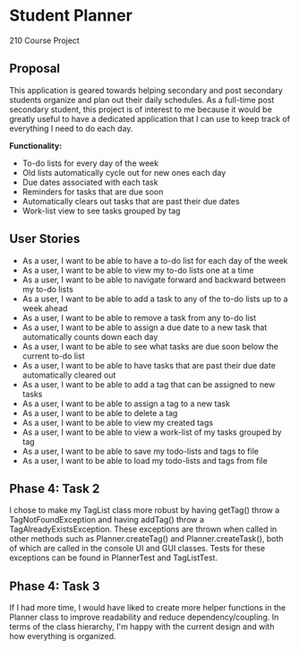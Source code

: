 # Student Planner
210 Course Project

## Proposal

This application is geared towards helping secondary and post secondary students organize and plan out their daily 
schedules.  As a full-time post secondary student, this project is of interest to me because it would be greatly useful 
to have a dedicated application that I can use to keep track of everything I need to do each day.

**Functionality:**

- To-do lists for every day of the week
- Old lists automatically cycle out for new ones each day
- Due dates associated with each task
- Reminders for tasks that are due soon
- Automatically clears out tasks that are past their due dates
- Work-list view to see tasks grouped by tag

## User Stories

- As a user, I want to be able to have a to-do list for each day of the week
- As a user, I want to be able to view my to-do lists one at a time
- As a user, I want to be able to navigate forward and backward between my to-do lists
- As a user, I want to be able to add a task to any of the to-do lists up to a week ahead
- As a user, I want to be able to remove a task from any to-do list
- As a user, I want to be able to assign a due date to a new task that automatically counts down each day
- As a user, I want to be able to see what tasks are due soon below the current to-do list
- As a user, I want to be able to have tasks that are past their due date automatically cleared out
- As a user, I want to be able to add a tag that can be assigned to new tasks
- As a user, I want to be able to assign a tag to a new task
- As a user, I want to be able to delete a tag
- As a user, I want to be able to view my created tags
- As a user, I want to be able to view a work-list of my tasks grouped by tag
- As a user, I want to be able to save my todo-lists and tags to file
- As a user, I want to be able to load my todo-lists and tags from file

## Phase 4: Task 2
I chose to make my TagList class more robust by having getTag() throw a TagNotFoundException and having addTag() 
throw a TagAlreadyExistsException.  These exceptions are thrown when called in other methods such as Planner.createTag()
and Planner.createTask(), both of which are called in the console UI and GUI classes.  Tests for these exceptions can 
be found in PlannerTest and TagListTest.

## Phase 4: Task 3
If I had more time, I would have liked to create more helper functions in the Planner class to improve readability and
reduce dependency/coupling.  In terms of the class hierarchy, I'm happy with the current design and with how everything 
is organized.
